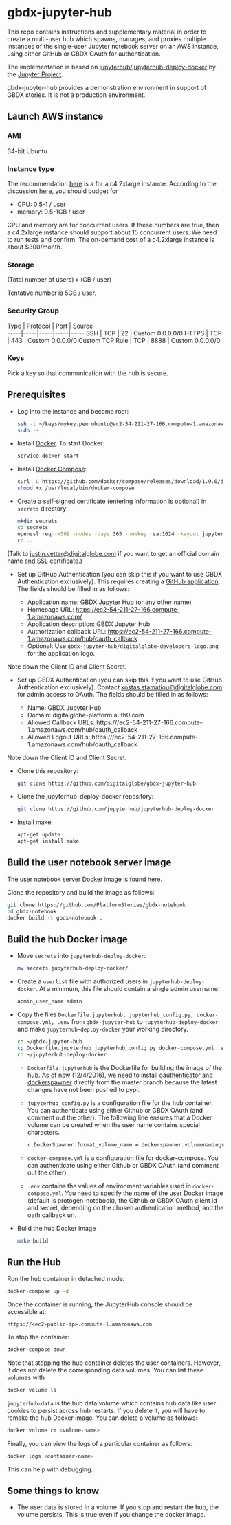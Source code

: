 # gbdx-jupyter-hub

This repo contains instructions and supplementary material in order to create a multi-user hub
which spawns, manages, and proxies multiple instances of the single-user Jupyter notebook server on
an AWS instance, using either GitHub or GBDX OAuth for authentication.

The implementation is based on [jupyterhub/jupyterhub-deploy-docker](https://github.com/jupyterhub/jupyterhub-deploy-docker) by the [Jupyter Project](http://jupyter.org/).

gbdx-jupyter-hub provides a demonstration environment in support of GBDX stories. It is not a production environment.


## Launch AWS instance

### AMI

64-bit Ubuntu

### Instance type

The recommendation [here](https://github.com/jupyterhub/jupyterhub/wiki/Deploying-JupyterHub-on-AWS) is a for a c4.2xlarge instance. According to the discussion [here](https://github.com/jupyterhub/jupyterhub/issues/505), you should budget for

* CPU: 0.5-1 / user
* memory: 0.5-1GB / user

CPU and memory are for concurrent users. If these numbers are true, then a c4.2xlarge instance should support about 15 concurrent users. We need to run tests and confirm. The on-demand cost of a c4.2xlarge instance is about $300/month.

### Storage

(Total number of users) x (GB / user)

Tentative number is 5GB / user.

### Security Group

Type | Protocol | Port | Source  
-----|-----|-----|-----|-----
SSH |   TCP | 22 | Custom 0.0.0.0/0
HTTPS | TCP | 443 | Custom 0.0.0.0/0
Custom TCP Rule | TCP | 8888 | Custom 0.0.0.0/0

### Keys

Pick a key so that communication with the hub is secure.


## Prerequisites

* Log into the instance and become root:

  ```bash
  ssh -i ~/keys/mykey.pem ubuntu@ec2-54-211-27-166.compute-1.amazonaws.com
  sudo -s
  ```

* Install [Docker](https://docs.docker.com/engine/installation/linux/ubuntulinux/).
To start Docker:

  ```bash
  service docker start
  ```

* Install [Docker Compose](https://docs.docker.com/compose/install/):

  ```bash
  curl -L https://github.com/docker/compose/releases/download/1.9.0/docker-compose-`uname -s`-`uname -m` > /usr/local/bin/docker-compose
  chmod +x /usr/local/bin/docker-compose
  ```

* Create a self-signed certificate (entering information is optional) in `secrets` directory:

  ```bash
  mkdir secrets
  cd secrets
  openssl req -x509 -nodes -days 365 -newkey rsa:1024 -keyout jupyterhub.key -out jupyterhub.crt
  cd ..
  ```

(Talk to justin.vetter@digitalglobe.com if you want to get an official domain name and SSL certificate.)

* Set up GitHub Authentication (you can skip this if you want to use GBDX Authentication exclusively). This requires creating a [GitHub application](https://github.com/settings/applications/new).
The fields should be filled in as follows:

  * Application name: GBDX Jupyter Hub (or any other name)
  * Homepage URL: https://ec2-54-211-27-166.compute-1.amazonaws.com/
  * Application description: GBDX Jupyter Hub
  * Authorization callback URL: https://ec2-54-211-27-166.compute-1.amazonaws.com/hub/oauth_callback
  * Optional: Use ```gbdx-jupyter-hub/digitalglobe-developers-logo.png``` for the application logo.  

Note down the Client ID and Client Secret.

* Set up GBDX Authentication (you can skip this if you want to use GitHub Authentication exclusively). Contact kostas.stamatiou@digitalglobe.com for admin access to OAuth.
The fields should be filled in as follows:

  * Name: GBDX Jupyter Hub
  * Domain: digitalglobe-platform.auth0.com
  * Allowed Callback URLs: https:///ec2-54-211-27-166.compute-1.amazonaws.com/hub/oauth_callback
  * Allowed Logout URLs: https:///ec2-54-211-27-166.compute-1.amazonaws.com/hub/oauth_callback

Note down the Client ID and Client Secret.


* Clone this repository:

  ```bash
  git clone https://github.com/digitalglobe/gbdx-jupyter-hub
  ```

* Clone the jupyterhub-deploy-docker repository:

  ```bash
  git clone https://github.com/jupyterhub/jupyterhub-deploy-docker
  ```

* Install make:

  ```bash
  apt-get update
  apt-get install make
  ```

## Build the user notebook server image

The user notebook server Docker image is found [here](https://github.com/PlatformStories/gbdx-notebook).

Clone the repository and build the image as follows:

```bash
git clone https://github.com/PlatformStories/gbdx-notebook
cd gbdx-notebook
docker build -t gbdx-notebook .
```

## Build the hub Docker image

* Move `secrets` into `jupyterhub-deploy-docker`:

  ```bash
  mv secrets jupyterhub-deploy-docker/
  ```

* Create a `userlist` file with authorized users in `jupyterhub-deploy-docker`. At a minimum, this file should contain a single admin username:

  ```bash
  admin_user_name admin
  ```

* Copy the files `Dockerfile.jupyterhub, jupyterhub_config.py, docker-compose.yml, .env` from `gbdx-jupyter-hub` to `jupyterhub-deploy-docker`
and make `jupyterhub-deploy-docker` your working directory.

  ```bash
  cd ~/gbdx-jupyter-hub
  cp Dockerfile.jupyterhub jupyterhub_config.py docker-compose.yml .env ~/jupyterhub-deploy-docker/
  cd ~/jupyterhub-deploy-docker
  ```

  * `Dockerfile.jupyterhub` is the Dockerfile for building the image of the hub. As of now (12/4/2016), we need to install [oauthenticator](https://github.com/jupyterhub/oauthenticator) and [dockerspawner](https://github.com/jupyterhub/dockerspawner) directly from the master branch because the latest changes have not been pushed to pypi.

  * `jupyterhub_config.py` is a configuration file for the hub container. You can authenticate using either Github or GBDX OAuth (and comment out the other). The following line ensures that a Docker volume can be created when the user name
  contains special characters.

    ```bash
    c.DockerSpawner.format_volume_name = dockerspawner.volumenamingstrategy.escaped_format_volume_name
    ```

  * `docker-compose.yml` is a configuration file for docker-compose. You can authenticate using either Github or GBDX OAuth (and comment out the other).

  * `.env` contains the values of environment variables used in `docker-compose.yml`. You need to specify the name of the user Docker image (default is protogen-notebook), the Github or GBDX OAuth client id and secret, depending on the chosen authentication method, and the oath callback url.

* Build the hub Docker image

  ```bash
  make build
  ```

## Run the Hub

Run the hub container in detached mode:

```bash
docker-compose up -d
```

Once the container is running, the JupyterHub console should be accessible at:

```
https://<ec2-public-ip>.compute-1.amazonaws.com
```

To stop the container:

```bash
docker-compose down
```

Note that stopping the hub container deletes the user containers. However, it does not delete the
corresponding data volumes. You can list these volumes with

```bash
docker volume ls
```

`jupyterhub-data` is the hub data volume which contains hub data like user cookies to persist across hub restarts.
If you delete it, you will have to remake the hub Docker image. You can delete a volume as follows:

```bash
docker volume rm <volume-name>
```

Finally, you can view the logs of a particular container as follows:

```bash
docker logs <container-name>
```

This can help with debugging.


## Some things to know

* The user data is stored in a volume. If you stop and restart the hub, the volume persists.
This is true even if you change the docker image.  
